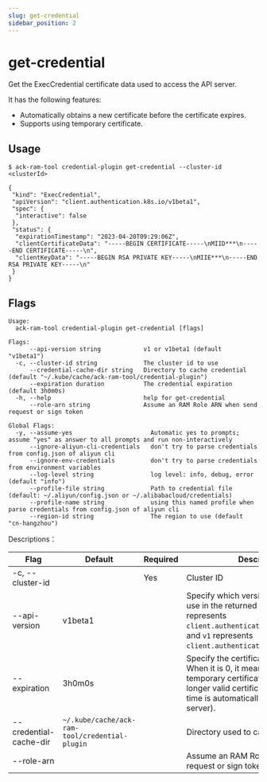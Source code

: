 ```yaml
---
slug: get-credential
sidebar_position: 2
---
```


# get-credential

Get the ExecCredential certificate data used to access the API server.

It has the following features:

* Automatically obtains a new certificate before the certificate expires.
* Supports using temporary certificate.


## Usage

```shell
$ ack-ram-tool credential-plugin get-credential --cluster-id <clusterId>

{
 "kind": "ExecCredential",
 "apiVersion": "client.authentication.k8s.io/v1beta1",
 "spec": {
  "interactive": false
 },
 "status": {
  "expirationTimestamp": "2023-04-20T09:29:06Z",
  "clientCertificateData": "-----BEGIN CERTIFICATE-----\nMIID***\n-----END CERTIFICATE-----\n",
  "clientKeyData": "-----BEGIN RSA PRIVATE KEY-----\nMIIE***\n-----END RSA PRIVATE KEY-----\n"
 }
}
```

## Flags

```
Usage:
  ack-ram-tool credential-plugin get-credential [flags]

Flags:
      --api-version string            v1 or v1beta1 (default "v1beta1")
  -c, --cluster-id string             The cluster id to use
      --credential-cache-dir string   Directory to cache credential (default "~/.kube/cache/ack-ram-tool/credential-plugin")
      --expiration duration           The credential expiration (default 3h0m0s)
  -h, --help                          help for get-credential
      --role-arn string               Assume an RAM Role ARN when send request or sign token

Global Flags:
  -y, --assume-yes                      Automatic yes to prompts; assume "yes" as answer to all prompts and run non-interactively
      --ignore-aliyun-cli-credentials   don't try to parse credentials from config.json of aliyun cli
      --ignore-env-credentials          don't try to parse credentials from environment variables
      --log-level string                log level: info, debug, error (default "info")
      --profile-file string             Path to credential file (default: ~/.aliyun/config.json or ~/.alibabacloud/credentials)
      --profile-name string             using this named profile when parse credentials from config.json of aliyun cli
      --region-id string                The region to use (default "cn-hangzhou")
```


Descriptions：

| Flag                   | Default                                        | Required | Description                                                                                                                                                                                               |
|------------------------|------------------------------------------------|----------|-----------------------------------------------------------------------------------------------------------------------------------------------------------------------------------------------------------|
| -c, --cluster-id       |                                                | Yes      | Cluster ID                                                                                                                                                                                                |
| --api-version          | v1beta1                                        |          | Specify which version of apiVersion to use in the returned data. `v1beta1` represents `client.authentication.k8s.io/v1beta1`, and `v1` represents `client.authentication.k8s.io/v1`.                      |
| --expiration           | 3h0m0s                                         |          | Specify the certificate expiration time. When it is 0, it means not to use a temporary certificate but to use a longer valid certificate (the expiration time is automatically determined by the server). |
| --credential-cache-dir | `~/.kube/cache/ack-ram-tool/credential-plugin` |          | Directory used to cache the certificate                                                                                                                                                                   |
| --role-arn             |                                                |          | Assume an RAM Role ARN when send request or sign token                                                                                                                                                    |
